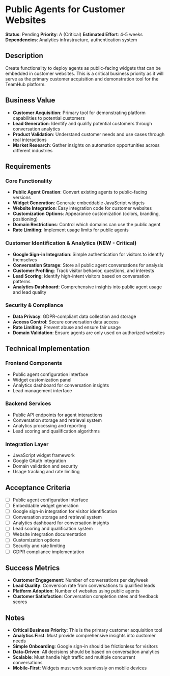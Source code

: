 # Public Agents for Customer Websites

**Status**: Pending
**Priority**: A (Critical)
**Estimated Effort**: 4-5 weeks
**Dependencies**: Analytics infrastructure, authentication system

## Description

Create functionality to deploy agents as public-facing widgets that can be embedded in customer websites. This is a critical business priority as it will serve as the primary customer acquisition and demonstration tool for the TeamHub platform.

## Business Value

- **Customer Acquisition**: Primary tool for demonstrating platform capabilities to potential customers
- **Lead Generation**: Identify and qualify potential customers through conversation analytics
- **Product Validation**: Understand customer needs and use cases through real interactions
- **Market Research**: Gather insights on automation opportunities across different industries

## Requirements

### Core Functionality
- **Public Agent Creation**: Convert existing agents to public-facing versions
- **Widget Generation**: Generate embeddable JavaScript widgets
- **Website Integration**: Easy integration code for customer websites
- **Customization Options**: Appearance customization (colors, branding, positioning)
- **Domain Restrictions**: Control which domains can use the public agent
- **Rate Limiting**: Implement usage limits for public agents

### Customer Identification & Analytics (NEW - Critical)
- **Google Sign-in Integration**: Simple authentication for visitors to identify themselves
- **Conversation Storage**: Store all public agent conversations for analysis
- **Customer Profiling**: Track visitor behavior, questions, and interests
- **Lead Scoring**: Identify high-intent visitors based on conversation patterns
- **Analytics Dashboard**: Comprehensive insights into public agent usage and lead quality

### Security & Compliance
- **Data Privacy**: GDPR-compliant data collection and storage
- **Access Control**: Secure conversation data access
- **Rate Limiting**: Prevent abuse and ensure fair usage
- **Domain Validation**: Ensure agents are only used on authorized websites

## Technical Implementation

### Frontend Components
- Public agent configuration interface
- Widget customization panel
- Analytics dashboard for conversation insights
- Lead management interface

### Backend Services
- Public API endpoints for agent interactions
- Conversation storage and retrieval system
- Analytics processing and reporting
- Lead scoring and qualification algorithms

### Integration Layer
- JavaScript widget framework
- Google OAuth integration
- Domain validation and security
- Usage tracking and rate limiting

## Acceptance Criteria

- [ ] Public agent configuration interface
- [ ] Embeddable widget generation
- [ ] Google sign-in integration for visitor identification
- [ ] Conversation storage and retrieval system
- [ ] Analytics dashboard for conversation insights
- [ ] Lead scoring and qualification system
- [ ] Website integration documentation
- [ ] Customization options
- [ ] Security and rate limiting
- [ ] GDPR compliance implementation

## Success Metrics

- **Customer Engagement**: Number of conversations per day/week
- **Lead Quality**: Conversion rate from conversations to qualified leads
- **Platform Adoption**: Number of websites using public agents
- **Customer Satisfaction**: Conversation completion rates and feedback scores

## Notes

- **Critical Business Priority**: This is the primary customer acquisition tool
- **Analytics First**: Must provide comprehensive insights into customer needs
- **Simple Onboarding**: Google sign-in should be frictionless for visitors
- **Data-Driven**: All decisions should be based on conversation analytics
- **Scalable**: Must handle high traffic and multiple concurrent conversations
- **Mobile-First**: Widgets must work seamlessly on mobile devices
